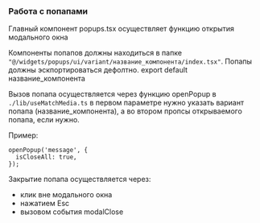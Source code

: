 ### Работа с попапами

Главный компонент popups.tsx осуществляет функцию открытия модального окна

Компоненты попапов должны находиться в папке `"@/widgets/popups/ui/variant/название_компонента/index.tsx"`. Попапы должны эскпортироваться дефолтно. export default название_компонента

Вызов попапа осуществляется через функцию openPopup в `./lib/useMatchMedia.ts`
в первом параметре нужно указать вариант попапа (название_компонента), а во втором пропсы открываемого попапа, если нужно.

Пример:
```
openPopup('message', {
  isCloseAll: true,
});
```

Закрытие попапа осуществляется через:
- клик вне модального окна
- нажатием Esc
- вызовом события modalClose
